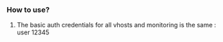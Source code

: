 ### How to use?

1. The basic auth credentials for all vhosts and monitoring is the same :
    user 12345




